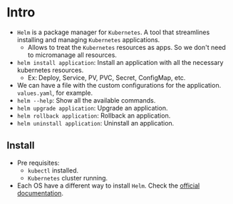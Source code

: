 # Intro

- `Helm` is a package manager for `Kubernetes`. A tool that streamlines installing and managing `Kubernetes` applications.
  - Allows to treat the `Kubernetes` resources as apps. So we don't need to micromanage all resources.
- `helm install application`: Install an application with all the necessary kubernetes resources.
  - Ex: Deploy, Service, PV, PVC, Secret, ConfigMap, etc.
- We can have a file with the custom configurations for the application. `values.yaml`, for example.
- `helm --help`: Show all the available commands.
- `helm upgrade application`: Upgrade an application.
- `helm rollback application`: Rollback an application.
- `helm uninstall application`: Uninstall an application.

## Install

- Pre requisites:
  - `kubectl` installed.
  - `Kubernetes` cluster running.
- Each OS have a different way to install `Helm`. Check the [official documentation](https://helm.sh/docs/intro/install/).
